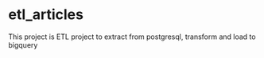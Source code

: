 # etl_articles
This project is ETL project to extract from postgresql, transform and load to bigquery
